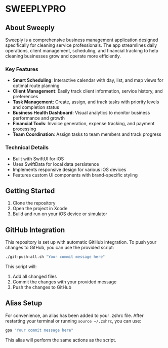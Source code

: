 # SWEEPLYPRO

## About Sweeply

Sweeply is a comprehensive business management application designed specifically for cleaning service professionals. The app streamlines daily operations, client management, scheduling, and financial tracking to help cleaning businesses grow and operate more efficiently.

### Key Features

- **Smart Scheduling**: Interactive calendar with day, list, and map views for optimal route planning
- **Client Management**: Easily track client information, service history, and preferences
- **Task Management**: Create, assign, and track tasks with priority levels and completion status
- **Business Health Dashboard**: Visual analytics to monitor business performance and growth
- **Financial Tools**: Invoice generation, expense tracking, and payment processing
- **Team Coordination**: Assign tasks to team members and track progress

### Technical Details

- Built with SwiftUI for iOS
- Uses SwiftData for local data persistence
- Implements responsive design for various iOS devices
- Features custom UI components with brand-specific styling

## Getting Started

1. Clone the repository
2. Open the project in Xcode
3. Build and run on your iOS device or simulator

## GitHub Integration

This repository is set up with automatic GitHub integration. To push your changes to GitHub, you can use the provided script:

```bash
./git-push-all.sh "Your commit message here"
```

This script will:
1. Add all changed files
2. Commit the changes with your provided message
3. Push the changes to GitHub

## Alias Setup

For convenience, an alias has been added to your .zshrc file. After restarting your terminal or running `source ~/.zshrc`, you can use:

```bash
gpa "Your commit message here"
```

This alias will perform the same actions as the script.

